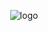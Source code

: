 <div align="center">

![logo](https://github.com/user-attachments/assets/10c25dc3-df27-41e1-b7be-fe0ab88f7e72)

</div>
